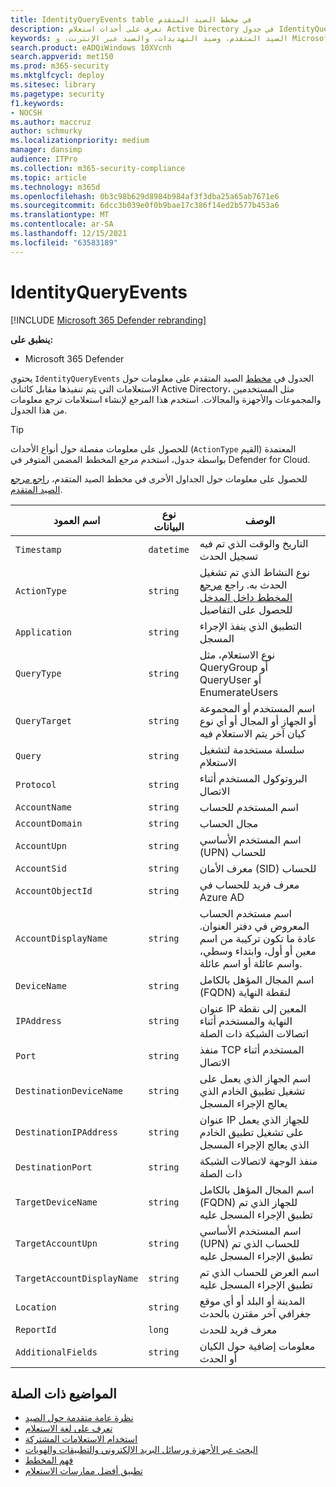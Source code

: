 ```yaml
---
title: IdentityQueryEvents table في مخطط الصيد المتقدم
description: تعرف على أحداث استعلام Active Directory في جدول IdentityQueryEvents في مخطط الصيد المتقدم
keywords: الصيد المتقدم، وصيد التهديدات، والصيد عبر الإنترنت، و Microsoft 365 Defender، و Microsoft 365، و m365، و البحث، و الاستعلام، و بيانات التعقب، و مرجع المخطط، و kusto، و الجدول، العمود، نوع البيانات، الوصف، IdentityQueryEvents، Azure AD، Active Directory، Microsoft Defender for Identity، الهويات، استعلامات LDAP
search.product: eADQiWindows 10XVcnh
search.appverid: met150
ms.prod: m365-security
ms.mktglfcycl: deploy
ms.sitesec: library
ms.pagetype: security
f1.keywords:
- NOCSH
ms.author: maccruz
author: schmurky
ms.localizationpriority: medium
manager: dansimp
audience: ITPro
ms.collection: m365-security-compliance
ms.topic: article
ms.technology: m365d
ms.openlocfilehash: 0b3c98b629d8984b984af3f3dba25a65ab7671e6
ms.sourcegitcommit: 6dcc3b039e0f0b9bae17c386f14ed2b577b453a6
ms.translationtype: MT
ms.contentlocale: ar-SA
ms.lasthandoff: 12/15/2021
ms.locfileid: "63583189"
---
```

# <a name="identityqueryevents"></a>IdentityQueryEvents

[!INCLUDE [Microsoft 365 Defender rebranding](../includes/microsoft-defender.md)]


**ينطبق على:**
- Microsoft 365 Defender

يحتوي `IdentityQueryEvents` الجدول في [مخطط](advanced-hunting-overview.md) الصيد المتقدم على معلومات حول الاستعلامات التي يتم تنفيذها مقابل كائنات Active Directory، مثل المستخدمين والمجموعات والأجهزة والمجالات. استخدم هذا المرجع لإنشاء استعلامات ترجع معلومات من هذا الجدول.

>[!TIP]
> للحصول على معلومات مفصلة حول أنواع الأحداث (`ActionType` القيم) المعتمدة بواسطة جدول، استخدم مرجع المخطط المضمن المتوفر في Defender for Cloud.

للحصول على معلومات حول الجداول الأخرى في مخطط الصيد المتقدم، [راجع مرجع الصيد المتقدم](advanced-hunting-schema-tables.md).

| اسم العمود | نوع البيانات | الوصف |
|-------------|-----------|-------------|
| `Timestamp` | `datetime` | التاريخ والوقت الذي تم فيه تسجيل الحدث |
| `ActionType` | `string` | نوع النشاط الذي تم تشغيل الحدث به. راجع [مرجع المخطط داخل المدخل](advanced-hunting-schema-tables.md?#get-schema-information-in-the-security-center) للحصول على التفاصيل |
| `Application` | `string` | التطبيق الذي ينفذ الإجراء المسجل |
| `QueryType` | `string` | نوع الاستعلام، مثل QueryGroup أو QueryUser أو EnumerateUsers |
| `QueryTarget` | `string` | اسم المستخدم أو المجموعة أو الجهاز أو المجال أو أي نوع كيان آخر يتم الاستعلام فيه |
| `Query` | `string` | سلسلة مستخدمة لتشغيل الاستعلام |
| `Protocol` | `string` | البروتوكول المستخدم أثناء الاتصال |
| `AccountName` | `string` | اسم المستخدم للحساب |
| `AccountDomain` | `string` | مجال الحساب |
| `AccountUpn` | `string` | اسم المستخدم الأساسي (UPN) للحساب |
| `AccountSid` | `string` | معرف الأمان (SID) للحساب |
| `AccountObjectId` | `string` | معرف فريد للحساب في Azure AD |
| `AccountDisplayName` | `string` | اسم مستخدم الحساب المعروض في دفتر العنوان. عادة ما تكون تركيبة من اسم معين أو أول، وابتداء وسطي، واسم عائلة أو اسم عائلة. |
| `DeviceName` | `string` | اسم المجال المؤهل بالكامل (FQDN) لنقطة النهاية |
| `IPAddress` | `string` | عنوان IP المعين إلى نقطة النهاية والمستخدم أثناء اتصالات الشبكة ذات الصلة |
| `Port` | `string` | منفذ TCP المستخدم أثناء الاتصال |
| `DestinationDeviceName` | `string` | اسم الجهاز الذي يعمل على تشغيل تطبيق الخادم الذي يعالج الإجراء المسجل |
| `DestinationIPAddress` | `string` | عنوان IP للجهاز الذي يعمل على تشغيل تطبيق الخادم الذي يعالج الإجراء المسجل |
| `DestinationPort` | `string` | منفذ الوجهة لاتصالات الشبكة ذات الصلة |
| `TargetDeviceName` | `string` | اسم المجال المؤهل بالكامل (FQDN) للجهاز الذي تم تطبيق الإجراء المسجل عليه |
| `TargetAccountUpn` | `string` | اسم المستخدم الأساسي (UPN) للحساب الذي تم تطبيق الإجراء المسجل عليه |
| `TargetAccountDisplayName` | `string` | اسم العرض للحساب الذي تم تطبيق الإجراء المسجل عليه |
| `Location` | `string` | المدينة أو البلد أو أي موقع جغرافي آخر مقترن بالحدث |
| `ReportId` | `long` | معرف فريد للحدث |
| `AdditionalFields` | `string` | معلومات إضافية حول الكيان أو الحدث |

## <a name="related-topics"></a>المواضيع ذات الصلة
- [نظرة عامة متقدمة حول الصيد](advanced-hunting-overview.md)
- [تعرف على لغة الاستعلام](advanced-hunting-query-language.md)
- [استخدام الاستعلامات المشتركة](advanced-hunting-shared-queries.md)
- [البحث عبر الأجهزة ورسائل البريد الإلكتروني والتطبيقات والهويات](advanced-hunting-query-emails-devices.md)
- [فهم المخطط](advanced-hunting-schema-tables.md)
- [تطبيق أفضل ممارسات الاستعلام](advanced-hunting-best-practices.md)
